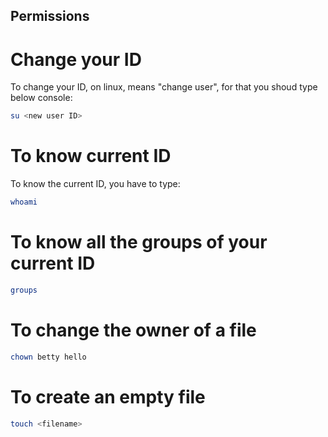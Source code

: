Permissions
---

# Change your ID
To change your ID, on linux, means "change user", for that you shoud type below console:
```bash
su <new user ID>
```

# To know current ID
To know the current ID, you have to type:
```bash
whoami
```

# To know all the groups of your current ID
```bash
groups
```

# To change the owner of a file
```bash
chown betty hello
```

# To create an empty file
```bash
touch <filename>
``` 
